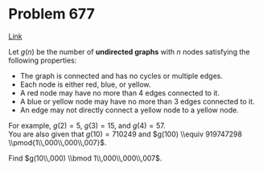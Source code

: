 # Problem 677

[Link](https://projecteuler.net/problem=677)

Let $g(n)$ be the number of **undirected graphs** with $n$ nodes satisfying the following properties:

*   The graph is connected and has no cycles or multiple edges.
*   Each node is either red, blue, or yellow.
*   A red node may have no more than 4 edges connected to it.
*   A blue or yellow node may have no more than 3 edges connected to it.
*   An edge may not directly connect a yellow node to a yellow node.

For example, $g(2)=5$, $g(3)=15$, and $g(4) = 57$.  
You are also given that $g(10) = 710249$ and $g(100) \\equiv 919747298 \\pmod{1\\,000\\,000\\,007}$.

Find $g(10\\,000) \\bmod 1\\,000\\,000\\,007$.